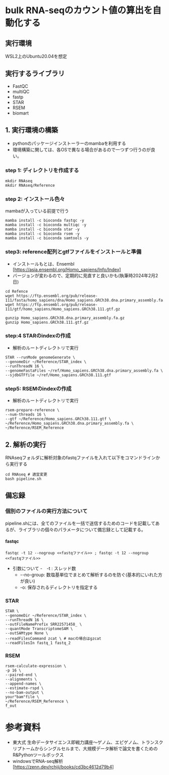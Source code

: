 # bulk RNA-seqのカウント値の算出を自動化する

## 実行環境
WSL2上のUbuntu20.04を想定

## 実行するライブラリ
- FastQC
- multiQC
- fastp
- STAR
- RSEM
- biomart

## 1. 実行環境の構築
- pythonのパッケージインストーラーのmambaを利用する
- 環境構築に関しては、各OSで異なる場合があるので一つずつ行うのが良い。

### step 1: ディレクトリを作成する
```
mkdir RNAseq
mkdir RNAseq/Reference
```

### step 2: インストール色々
mambaが入っている前提で行う
```
mamba install -c bioconda fastqc -y
mamba install -c bioconda multiqc -y
mamba install -c bioconda star -y
mamba install -c bioconda rsem -y
mamba install -c bioconda samtools -y
```

### step3: reference配列とgtfファイルをインストールと準備
- インストールもとは、Ensembl [https://asia.ensembl.org/Homo_sapiens/Info/Index] 
- バージョンが変わるので、定期的に見直すと良いかも(執筆時2024年2月2日)
```
cd Refence
wget https://ftp.ensembl.org/pub/release-111/fasta/homo_sapiens/dna/Homo_sapiens.GRCh38.dna.primary_assembly.fa.gz
wget https://ftp.ensembl.org/pub/release-111/gtf/homo_sapiens/Homo_sapiens.GRCh38.111.gtf.gz

gunzip Homo_sapiens.GRCh38.dna.primary_assembly.fa.gz
gunzip Homo_sapiens.GRCh38.111.gtf.gz
```

### step:4 STARのindexの作成
- 解析のルートディレクトリで実行
```
STAR --runMode genomeGenerate \
--genomeDir ~/Reference/STAR_index \
--runThreadN 16 \
--genomeFastaFiles ~/ref/Homo_sapiens.GRCh38.dna.primary_assembly.fa \
--sjdbGTFfile ~/ref/Homo_sapiens.GRCh38.111.gtf
```

### step5: RSEMのindexの作成
- 解析のルートディレクトリで実行
```
rsem-prepare-reference \
--num-threads 16 \
--gtf ~/Reference/Homo_sapiens.GRCh38.111.gtf \
~/Reference/Homo_sapiens.GRCh38.dna.primary_assembly.fa \
~/Reference/RSEM_Reference
```

## 2. 解析の実行
RNAseqフォルダに解析対象のfastqファイルを入れて以下をコマンドラインから実行する
```
cd RNAseq # 適宜変更
bash pipeline.sh
```

## 備忘録

### 個別のファイルの実行方法について
pipeline.shには、全てのファイルを一括で送信するためのコードを記載してあるが、ライブラリの個々のパラメータについて備忘録として記載する。

#### fastqc
```
fastqc -t 12 --nogroup <<fastqファイル>> ; fastqc -t 12 --nogroup <<fastqファイル>>
```
- 引数について
  -　-t : スレッド数
  -  --no-group: 数塩基単位でまとめて解析するのを防ぐ(基本的にいれた方が良い)
  -  -o: 保存されるディレクトリを指定する   

### STAR
```
STAR \
--genomeDir ~/Reference/STAR_index \
--runThreadN 16 \
--outFileNamePrefix SRR22571458_ \
--quantMode TranscriptomeSAM \
--outSAMtype None \
--readFilesCommand zcat \ # macの場合はgzcat
--readFilesIn fastq_1 fastq_2
```


### RSEM
```
rsem-calculate-expression \
-p 16 \
--paired-end \
--alignments \
--append-names \
--estimate-rspd \
--no-bam-output \
your"bam"file \
~/Reference/RSEM_Reference \
f_out
```



# 参考資料
- 東大式 生命データサイエンス即戦力講座〜ゲノム、エピゲノム、トランスクリプトームからシングルセルまで、大規模データ解析で論文を書くためのR&Pythonツールボックス
- windowsでRNA-seq解析 [https://zenn.dev/rchiji/books/cd3bc4612d79b4]

